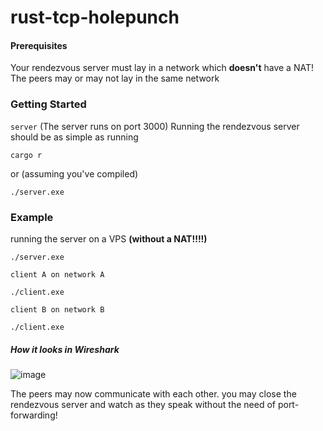 # rust-tcp-holepunch

#### Prerequisites
Your rendezvous server must lay in a network which **doesn't** have a NAT!
The peers may or may not lay in the same network

### Getting Started
`server`
(The server runs on port 3000)
Running the rendezvous server should be as simple as running
```
cargo r
```
or (assuming you've compiled)
```
./server.exe
```

### Example
running the server on a VPS **(without a NAT!!!!)**
```
./server.exe
```

`client A on network A`
```
./client.exe
```

`client B on network B`
```
./client.exe
```
##### How it looks in Wireshark
![image](https://user-images.githubusercontent.com/30025874/139489923-10f50ea0-ca83-47c6-80f2-8f187725db22.png)


The peers may now communicate with each other.
you may close the rendezvous server and watch as they speak without the need of port-forwarding!
